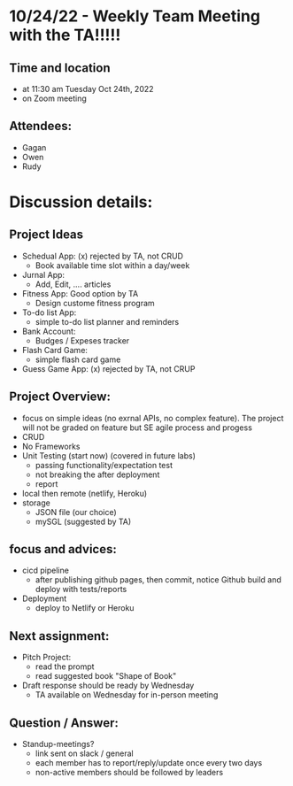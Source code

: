 # 10/24/22 - Weekly Team Meeting with the TA!!!!!

## Time and location
- at 11:30 am Tuesday Oct 24th, 2022
- on Zoom meeting

##   Attendees:
- Gagan
- Owen
- Rudy

# Discussion details:

## Project Ideas
- Schedual App:   (x) rejected by TA, not CRUD
  - Book available time slot within a day/week
- Jurnal App:
  - Add, Edit, .... articles
- Fitness App:    Good option by TA
  - Design custome fitness program
- To-do list App:
  - simple to-do list planner and reminders
- Bank Account:
  - Budges / Expeses tracker
- Flash Card Game:
  - simple flash card game
- Guess Game App: (x) rejected by TA, not CRUP

## Project Overview:
  - focus on simple ideas (no exrnal APIs, no complex feature). The project will not be graded on feature but SE agile process and progess
- CRUD
- No Frameworks
- Unit Testing  (start now) (covered in future labs)
  - passing functionality/expectation test
  - not breaking the after deployment
  - report
- local then remote (netlify, Heroku)
- storage
  - JSON file (our choice)
  - mySGL (suggested by TA)

## focus and advices:
- cicd pipeline
  - after publishing github pages, then commit, notice Github build and deploy with tests/reports
- Deployment
  - deploy to Netlify or Heroku
  
## Next assignment:
- Pitch Project:
  - read the prompt
  - read suggested book "Shape of Book"
- Draft response should be ready by Wednesday
  - TA available on Wednesday for in-person meeting
  
## Question / Answer:
- Standup-meetings?
  - link sent on slack / general
  - each member has to report/reply/update once every two days
  - non-active members should be followed by leaders
